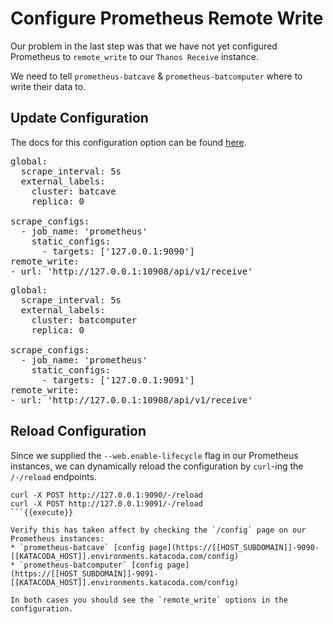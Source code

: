 # Configure Prometheus Remote Write

Our problem in the last step was that we have not yet configured Prometheus to `remote_write` to our `Thanos Receive` instance.

We need to tell `prometheus-batcave` & `prometheus-batcomputer` where to write their data to.

## Update Configuration

The docs for this configuration option can be found [here](https://prometheus.io/docs/prometheus/latest/configuration/configuration/#remote_write).

<pre class="file" data-filename="prometheus-batcave.yaml" data-target="replace">
global:
  scrape_interval: 5s
  external_labels:
    cluster: batcave
    replica: 0

scrape_configs:
  - job_name: 'prometheus'
    static_configs:
      - targets: ['127.0.0.1:9090']
remote_write:
- url: 'http://127.0.0.1:10908/api/v1/receive'
</pre>

<pre class="file" data-filename="prometheus-batcomputer.yaml" data-target="replace">
global:
  scrape_interval: 5s
  external_labels:
    cluster: batcomputer
    replica: 0

scrape_configs:
  - job_name: 'prometheus'
    static_configs:
      - targets: ['127.0.0.1:9091']
remote_write:
- url: 'http://127.0.0.1:10908/api/v1/receive'
</pre>

## Reload Configuration

Since we supplied the `--web.enable-lifecycle` flag in our Prometheus instances, we can dynamically reload the configuration by `curl`-ing the `/-/reload` endpoints.

```
curl -X POST http://127.0.0.1:9090/-/reload
curl -X POST http://127.0.0.1:9091/-/reload
```{{execute}}

Verify this has taken affect by checking the `/config` page on our Prometheus instances:
* `prometheus-batcave` [config page](https://[[HOST_SUBDOMAIN]]-9090-[[KATACODA_HOST]].environments.katacoda.com/config)
* `prometheus-batcomputer` [config page](https://[[HOST_SUBDOMAIN]]-9091-[[KATACODA_HOST]].environments.katacoda.com/config)

In both cases you should see the `remote_write` options in the configuration.